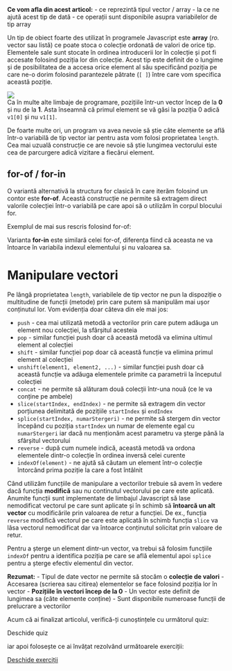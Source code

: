 <div class="knowledge-box">
<strong>Ce vom afla din acest articol:</strong>
- ce reprezintă tipul vector / array
- la ce ne ajută acest tip de dată
- ce operații sunt disponibile asupra variabilelor de tip array
</div>

Un tip de obiect foarte des utilizat în programele Javascript este **array** (_ro._ vector sau listă) ce poate stoca o colecție ordonată de valori de orice tip. Elementele sale sunt stocate în ordinea introducerii lor în colecție și pot fi accesate folosind poziția lor din colecție. Acest tip este definit de o lungime și de posibilitatea de a accesa orice element al său specificând poziția pe care ne-o dorim folosind parantezele pătrate (```[ ]```) între care vom specifica această poziție.

<img src="../wp-content/uploads/2023/img/vectori0.png" class="img-box">

<div class="info-box">Ca în multe alte limbaje de programare, pozițiile într-un vector încep de la <strong>0</strong> și nu de la <strong>1</strong>. Asta înseamnă că primul element se vă găsi la poziția 0 adică <code>v1[0]</code> și nu <code>v1[1]</code>.</div>

<div class="algovis" config-id="vectori-basics.json" av-selected="0"></div>

De foarte multe ori, un program va avea nevoie să știe câte elemente se află într-o variabilă de tip vector iar pentru asta vom folosi proprietatea <code>length</code>. Cea mai uzuală construcție ce are nevoie să știe lungimea vectorului este cea de parcurgere adică vizitare a fiecărui element.

<div class="algovis" config-id="vectori-basics.json" av-selected="1"></div>

## for-of / for-in ##
O variantă alternativă la structura for clasică în care iterăm folosind un contor este **for-of**. Această construcție ne permite să extragem direct valorile colecției într-o variabilă pe care apoi să o utilizăm în corpul blocului for. 

Exemplul de mai sus rescris folosind for-of:
<div class="algovis" config-id="vectori-basics.json"  av-selected="4"></div>

Varianta **for-in** este similară celei for-of, diferența fiind că aceasta ne va întoarce în variabila indexul elementului și nu valoarea sa.
<div class="algovis" config-id="vectori-basics.json"  av-selected="5"></div>

# Manipulare vectori #
Pe lângă proprietatea <code>length</code>, variabilele de tip vector ne pun la dispoziție o multitudine de funcții (metode) prin care putem să manipulăm mai ușor conținutul lor. Vom evidenția doar câteva din ele mai jos:
- ```push``` - cea mai utilizată metodă a vectorilor prin care putem adăuga un element nou colecției, la sfârșitul acesteia
- ```pop``` - similar funcției push doar că această metodă va elimina ultimul element al colecției
- ```shift``` - similar funcției pop doar că această funcție va elimina primul element al colecției
- ```unshift(element1, element2, ...)``` - similar funcției push doar că această funcție va adăuga elementele primite ca parametrii la începutul colecției
- ```concat``` - ne permite să alăturam două colecții într-una nouă (ce le va conține pe ambele)
- <code>slice(startIndex, endIndex)</code> - ne permite să extragem din vector porțiunea delimitată de pozițiile <code>startIndex</code> și <code>endIndex</code>
- <code>splice(startIndex, numarStergeri)</code> - ne permite să stergem din vector începând cu poziția <code>startIndex</code> un numar de elemente egal cu <code>numarStergeri</code> iar dacă nu menționăm acest parametru va șterge până la sfârșitul vectorului
- ```reverse``` - după cum numele indică, această metodă va ordona elementele dintr-o colecție în ordinea inversă celei curente
- ```indexOf(element)``` - ne ajută să căutam un element într-o colecție întorcând prima poziție la care a fost întâlnit

<div class="algovis" config-id="vectori-basics.json" av-selected="2"></div>

<div class="attention-box">Când utilizăm funcțiile de manipulare a vectorilor trebuie să avem în vedere dacă funcția <strong>modifică</strong> sau nu continutul vectorului pe care este aplicată. Anumite funcții sunt implementate de limbajul Javascript să lase nemodificat vectorul pe care sunt aplicate și în schimb să <strong>întoarcă un alt vector</strong> cu modificările prin valoarea de retur a funcției. De ex., funcția <code>reverse</code> modifică vectorul pe care este aplicată în schimb funcția <code>slice</code> va lăsa vectorul nemodificat dar va întoarce conținutul solicitat prin valoare de retur.
</div>

Pentru a șterge un element dintr-un vector, va trebui să folosim funcțiile <code>indexOf</code> pentru a identifica poziția pe care se află elementul apoi <code>splice</code> pentru a șterge efectiv elementul din vector.

<div class="algovis" config-id="vectori-basics.json" av-selected="3"></div>

<div class="attention-box"><strong>Rezumat:</strong>
- Tipul de date vector ne permite să stocăm o <strong>colecție de valori</strong>
- Accesarea (scrierea sau citirea) elementelor se face folosind poziția lor în vector
- <strong>Pozițiile în vectori încep de la 0</strong>
- Un vector este definit de lungimea sa (câte elemente conține)
- Sunt disponibile numeroase funcții de prelucrare a vectorilor
</div>

<div class="has-text-align-center">
<p>Acum că ai finalizat articolul, verifică-ți cunoștințele cu următorul quiz:</p>
<a config-id="vectori.json" class="av-quiz av-btn-sm">Deschide quiz</a>
<p>iar apoi folosește ce ai învățat rezolvând următoarele exerciții:</p>
<a class="av-btn-sm" href="/exercitii-vectori/" target="_blank" rel="noopener">Deschide exerciții</a>
</div>